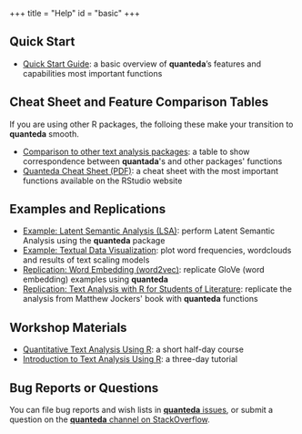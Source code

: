+++
title = "Help"
id = "basic"
+++

## Quick Start

- [Quick Start Guide](http://docs.quanteda.io/articles/pkgdown/quickstart.html): a basic overview of **quanteda**’s features and capabilities most important functions

## Cheat Sheet and Feature Comparison Tables

If you are using other R packages, the folloing these make your transition to **quanteda** smooth.

- [Comparison to other text analysis packages](http://docs.quanteda.io/articles/pkgdown/comparison.html): a table to show correspondence between **quantada**'s and other packages' functions
- [Quanteda Cheat Sheet (PDF)](https://github.com/rstudio/cheatsheets/raw/master/quanteda.pdf):  a cheat sheet with the most important functions available on the RStudio website

## Examples and Replications

- [Example: Latent Semantic Analysis (LSA)](http://docs.quanteda.io/articles/pkgdown/examples/lsa.html): perform Latent Semantic Analysis using the **quanteda** package
- [Example: Textual Data Visualization](http://docs.quanteda.io/articles/pkgdown/examples/plotting.html): plot word frequencies, wordclouds and results of text scaling models
- [Replication: Word Embedding (word2vec)](http://docs.quanteda.io/articles/pkgdown/replication/text2vec.html): replicate GloVe (word embedding) examples using **quanteda**
- [Replication: Text Analysis with R for Students of Literature](http://docs.quanteda.io/articles/pkgdown/replication/digital-humanities.html): replicate the analysis from Matthew Jockers' book with **quanteda** functions

## Workshop Materials

- [Quantitative Text Analysis Using R](https://github.com/kbenoit/QTAUR-halfday): a short half-day course
- [Introduction to Text Analysis Using R](https://github.com/kbenoit/ITAUR): a three-day tutorial

## Bug Reports or Questions

You can file bug reports and wish lists in [**quanteda** issues](https://github.com/kbenoit/quanteda/issues), or submit a question on the [**quanteda** channel on StackOverflow](http://stackoverflow.com/questions/tagged/quanteda).
